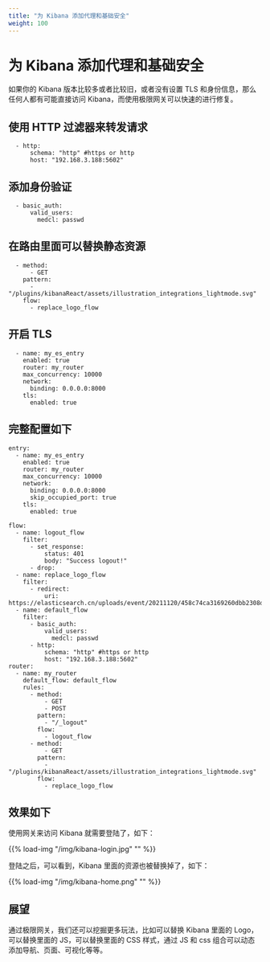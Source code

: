 ```yaml
---
title: "为 Kibana 添加代理和基础安全"
weight: 100
---
```


# 为 Kibana 添加代理和基础安全

如果你的 Kibana 版本比较多或者比较旧，或者没有设置 TLS 和身份信息，那么任何人都有可能直接访问 Kibana，而使用极限网关可以快速的进行修复。

## 使用 HTTP 过滤器来转发请求

```
  - http:
      schema: "http" #https or http
      host: "192.168.3.188:5602"
```

## 添加身份验证

```
  - basic_auth:
      valid_users:
        medcl: passwd
```

## 在路由里面可以替换静态资源

```
  - method:
      - GET
    pattern:
      - "/plugins/kibanaReact/assets/illustration_integrations_lightmode.svg"
    flow:
      - replace_logo_flow
```

## 开启 TLS

```
  - name: my_es_entry
    enabled: true
    router: my_router
    max_concurrency: 10000
    network:
      binding: 0.0.0.0:8000
    tls:
      enabled: true
```

## 完整配置如下

```
entry:
  - name: my_es_entry
    enabled: true
    router: my_router
    max_concurrency: 10000
    network:
      binding: 0.0.0.0:8000
      skip_occupied_port: true
    tls:
      enabled: true

flow:
  - name: logout_flow
    filter:
      - set_response:
          status: 401
          body: "Success logout!"
      - drop:
  - name: replace_logo_flow
    filter:
      - redirect:
          uri: https://elasticsearch.cn/uploads/event/20211120/458c74ca3169260dbb2308dd06ef930a.png
  - name: default_flow
    filter:
      - basic_auth:
          valid_users:
            medcl: passwd
      - http:
          schema: "http" #https or http
          host: "192.168.3.188:5602"
router:
  - name: my_router
    default_flow: default_flow
    rules:
      - method:
          - GET
          - POST
        pattern:
          - "/_logout"
        flow:
          - logout_flow
      - method:
          - GET
        pattern:
          - "/plugins/kibanaReact/assets/illustration_integrations_lightmode.svg"
        flow:
          - replace_logo_flow
```

## 效果如下

使用网关来访问 Kibana 就需要登陆了，如下：

{{% load-img "/img/kibana-login.jpg" "" %}}

登陆之后，可以看到，Kibana 里面的资源也被替换掉了，如下：

{{% load-img "/img/kibana-home.png" "" %}}

## 展望

通过极限网关，我们还可以挖掘更多玩法，比如可以替换 Kibana 里面的 Logo，
可以替换里面的 JS，可以替换里面的 CSS 样式，通过 JS 和 css 组合可以动态添加导航、页面、可视化等等。
